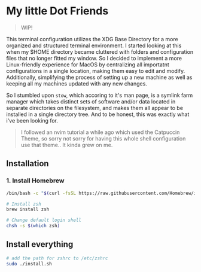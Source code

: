 # My little Dot Friends

> WIP!

This terminal configuration utilizes the XDG Base Directory for a more organized and structured terminal environment. I started looking at this when my $HOME directory became cluttered with folders and configuration files that no longer fitted my window. So I decided to implement a more Linux-friendly experience for MacOS by centralizing all importatnt configurations in a single location, making them easy to edit and modify. Additionally, simplifying the process of setting up a new machine as well as keeping all my machines updated with any new changes.

So I stumbled upon `stow`, which accoring to it's man page, is a symlink farm manager which takes distinct sets of software and/or data located in separate directories on the filesystem, and makes them all appear to be installed in a single directory tree. And to be honest, this was exactly what i've been looking for.

> I followed an nvim tutorial a while ago which used the Catpuccin Theme, so sorry not sorry for having this whole shell configuration use that theme.. It kinda grew on me.

## Installation

### 1. Install Homebrew
```bash
/bin/bash -c "$(curl -fsSL https://raw.githubusercontent.com/Homebrew/install/HEAD/install.sh)"
```

```bash
# Install zsh
brew install zsh

# Change default login shell
chsh -s $(which zsh)

```

## Install everything
```bash
# add the path for zshrc to /etc/zshrc
sudo ./install.sh
```
